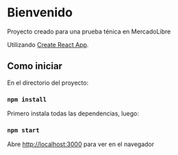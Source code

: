 # Bienvenido

Proyecto creado para una prueba ténica en MercadoLibre

Utilizando [Create React App](https://github.com/facebook/create-react-app).

## Como iniciar

En el directorio del proyecto:

### `npm install`

Primero instala todas las dependencias, luego:

### `npm start`

Abre [http://localhost:3000](http://localhost:3000) para ver en el navegador


